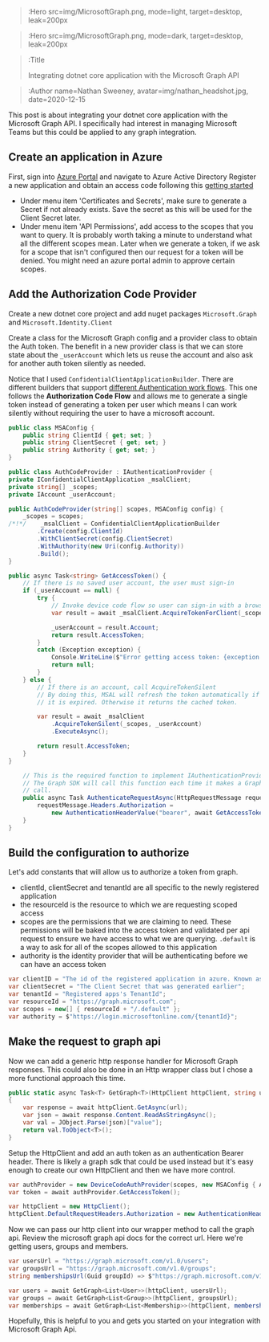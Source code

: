 > :Hero src=img/MicrosoftGraph.png,
>       mode=light,
>       target=desktop,
>       leak=200px

> :Hero src=img/MicrosoftGraph.png,
>       mode=dark,
>       target=desktop,
>       leak=200px

> :Title
>
> Integrating dotnet core application with the Microsoft Graph API

> :Author name=Nathan Sweeney, 
>         avatar=img/nathan_headshot.jpg, 
>         date=2020-12-15

This post is about integrating your dotnet core application with the Microsoft Graph API. I specifically had interest in managing Microsoft Teams but this could be applied to any graph integration.

## Create an application in Azure
First, sign into [Azure Portal](https://portal.azure.com) and navigate to Azure Active Directory
Register a new application and obtain an access code following this [getting started](https://docs.microsoft.com/en-us/graph/auth-register-app-v2)

- Under menu item 'Certificates and Secrets', make sure to generate a Secret if not already exists. Save the secret as this will be used for the Client Secret later.
- Under menu item 'API Permissions', add access to the scopes that you want to query. It is probably worth taking a minute to understand what all the different scopes mean. Later when we generate a token, if we ask for a scope that isn't configured then our request for a token will be denied. You might need an azure portal admin to approve certain scopes.

## Add the Authorization Code Provider
Create a new dotnet core project and add nuget packages `Microsoft.Graph` and `Microsoft.Identity.Client`

Create a class for the Microsoft Graph config and a provider class to obtain the Auth token. The benefit in a new provider class is that we can store state about the `_userAccount` which lets us reuse the account and also ask for another auth token silently as needed.

Notice that I used `ConfidentialClientApplicationBuilder`. There are different builders that support [different Authentication work flows](https://docs.microsoft.com/en-us/graph/sdks/choose-authentication-providers?tabs=CS). This one follows the **Authorization Code Flow** and allows me to generate a single token instead of generating a token per user which means I can work silently without requiring the user to have a microsoft account.

```csharp
public class MSAConfig {
    public string ClientId { get; set; }
    public string ClientSecret { get; set; }
    public string Authority { get; set; }
}

public class AuthCodeProvider : IAuthenticationProvider {
private IConfidentialClientApplication _msalClient;
private string[] _scopes;
private IAccount _userAccount;

public AuthCodeProvider(string[] scopes, MSAConfig config) {
    _scopes = scopes;
/*!*/    _msalClient = ConfidentialClientApplicationBuilder
        .Create(config.ClientId)
        .WithClientSecret(config.ClientSecret)
        .WithAuthority(new Uri(config.Authority))
        .Build();
}

public async Task<string> GetAccessToken() {
    // If there is no saved user account, the user must sign-in
    if (_userAccount == null) {
        try {
            // Invoke device code flow so user can sign-in with a browser
            var result = await _msalClient.AcquireTokenForClient(_scopes).ExecuteAsync();

            _userAccount = result.Account;
            return result.AccessToken;
        }
        catch (Exception exception) {
            Console.WriteLine($"Error getting access token: {exception.Message}");
            return null;
        }
    } else {
        // If there is an account, call AcquireTokenSilent
        // By doing this, MSAL will refresh the token automatically if
        // it is expired. Otherwise it returns the cached token.

        var result = await _msalClient
            .AcquireTokenSilent(_scopes, _userAccount)
            .ExecuteAsync();

        return result.AccessToken;
    }
}

    // This is the required function to implement IAuthenticationProvider
    // The Graph SDK will call this function each time it makes a Graph
    // call.
    public async Task AuthenticateRequestAsync(HttpRequestMessage requestMessage) {
        requestMessage.Headers.Authorization =
            new AuthenticationHeaderValue("bearer", await GetAccessToken());
    }
}
```

## Build the configuration to authorize
Let's add constants that will allow us to authorize a token from graph.
- clientId, clientSecret and tenantId are all specific to the newly registered application
- the resourceId is the resource to which we are requesting scoped access
- scopes are the permissions that we are claiming to need. These permissions will be baked into the access token and validated per api request to ensure we have access to what we are querying. `.default` is a way to ask for all of the scopes allowed to this application
- authority is the identity provider that will be authenticating before we can have an access token

```csharp
var clientID = "The id of the registered application in azure. Known as ApplicationId or ClientId";
var clientSecret = "The Client Secret that was generated earlier";
var tenantId = "Registered apps's TenantId";
var resourceId = "https://graph.microsoft.com";
var scopes = new[] { resourceId + "/.default" };
var authority = $"https://login.microsoftonline.com/{tenantId}";
```

## Make the request to graph api
Now we can add a generic http response handler for Microsoft Graph responses. This could also be done in an Http wrapper class but I chose a more functional approach this time.

```csharp
public static async Task<T> GetGraph<T>(HttpClient httpClient, string url)
{
    var response = await httpClient.GetAsync(url);
    var json = await response.Content.ReadAsStringAsync();
    var val = JObject.Parse(json)["value"];
    return val.ToObject<T>();
}
```
Setup the HttpClient and add an auth token as an authentication Bearer header. There is likely a graph sdk that could be used instead but it's easy enough to create our own HttpClient and then we have more control.
```csharp
var authProvider = new DeviceCodeAuthProvider(scopes, new MSAConfig { Authority = authority, ClientId = clientID, ClientSecret = clientSecret });
var token = await authProvider.GetAccessToken();

var httpClient = new HttpClient();
httpClient.DefaultRequestHeaders.Authorization = new AuthenticationHeaderValue("Bearer", token);
```

Now we can pass our http client into our wrapper method to call the graph api. Review the microsoft graph api docs for the correct url. Here we're getting users, groups and members.

```csharp
var usersUrl = "https://graph.microsoft.com/v1.0/users";
var groupsUrl = "https://graph.microsoft.com/v1.0/groups";
string membershipsUrl(Guid groupId) => $"https://graph.microsoft.com/v1.0/teams/{groupId}/members";

var users = await GetGraph<List<User>>(httpClient, usersUrl);
var groups = await GetGraph<List<Group>>(httpClient, groupsUrl);
var memberships = await GetGraph<List<Membership>>(httpClient, membershipsUrl(groups.First().Id));
```

Hopefully, this is helpful to you and gets you started on your integration with Microsoft Graph Api.